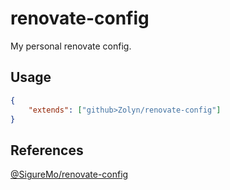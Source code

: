 # renovate-config
My personal renovate config.

## Usage
```json
{
    "extends": ["github>Zolyn/renovate-config"]
}
```

## References
[@SigureMo/renovate-config](https://github.com/SigureMo/renovate-config)
